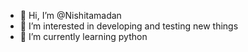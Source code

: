 - 👋 Hi, I’m @Nishitamadan
- 👀 I’m interested in developing and testing new things
- 🌱 I’m currently learning python 

<!---
Nishitamadan/Nishitamadan is a ✨ special ✨ repository because its `README.md` (this file) appears on your GitHub profile.
You can click the Preview link to take a look at your changes.
--->
